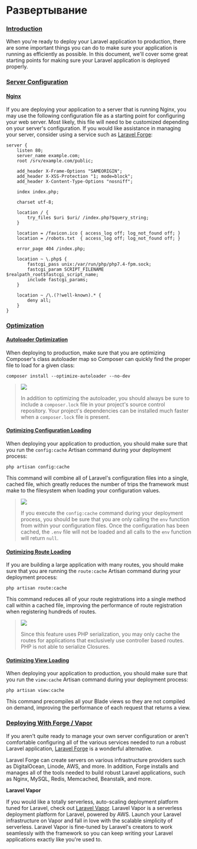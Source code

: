 # Развертывание

### [Introduction](https://laravel.com/docs/7.x/deployment#introduction) <a id="introduction"></a>

When you're ready to deploy your Laravel application to production, there are some important things you can do to make sure your application is running as efficiently as possible. In this document, we'll cover some great starting points for making sure your Laravel application is deployed properly.

### [Server Configuration](https://laravel.com/docs/7.x/deployment#server-configuration) <a id="server-configuration"></a>

#### [Nginx](https://laravel.com/docs/7.x/deployment#nginx) <a id="nginx"></a>

If you are deploying your application to a server that is running Nginx, you may use the following configuration file as a starting point for configuring your web server. Most likely, this file will need to be customized depending on your server's configuration. If you would like assistance in managing your server, consider using a service such as [Laravel Forge](https://forge.laravel.com/):

```text
server {
    listen 80;
    server_name example.com;
    root /srv/example.com/public;

    add_header X-Frame-Options "SAMEORIGIN";
    add_header X-XSS-Protection "1; mode=block";
    add_header X-Content-Type-Options "nosniff";

    index index.php;

    charset utf-8;

    location / {
        try_files $uri $uri/ /index.php?$query_string;
    }

    location = /favicon.ico { access_log off; log_not_found off; }
    location = /robots.txt  { access_log off; log_not_found off; }

    error_page 404 /index.php;

    location ~ \.php$ {
        fastcgi_pass unix:/var/run/php/php7.4-fpm.sock;
        fastcgi_param SCRIPT_FILENAME $realpath_root$fastcgi_script_name;
        include fastcgi_params;
    }

    location ~ /\.(?!well-known).* {
        deny all;
    }
}
```

### [Optimization](https://laravel.com/docs/7.x/deployment#optimization) <a id="optimization"></a>

#### [Autoloader Optimization](https://laravel.com/docs/7.x/deployment#autoloader-optimization) <a id="autoloader-optimization"></a>

When deploying to production, make sure that you are optimizing Composer's class autoloader map so Composer can quickly find the proper file to load for a given class:

```text
composer install --optimize-autoloader --no-dev
```

> ![](https://laravel.com/img/callouts/lightbulb.min.svg)
>
> In addition to optimizing the autoloader, you should always be sure to include a `composer.lock` file in your project's source control repository. Your project's dependencies can be installed much faster when a `composer.lock` file is present.

#### [Optimizing Configuration Loading](https://laravel.com/docs/7.x/deployment#optimizing-configuration-loading) <a id="optimizing-configuration-loading"></a>

When deploying your application to production, you should make sure that you run the `config:cache` Artisan command during your deployment process:

```text
php artisan config:cache
```

This command will combine all of Laravel's configuration files into a single, cached file, which greatly reduces the number of trips the framework must make to the filesystem when loading your configuration values.

> ![](https://laravel.com/img/callouts/exclamation.min.svg)
>
> If you execute the `config:cache` command during your deployment process, you should be sure that you are only calling the `env` function from within your configuration files. Once the configuration has been cached, the `.env` file will not be loaded and all calls to the `env` function will return `null`.

#### [Optimizing Route Loading](https://laravel.com/docs/7.x/deployment#optimizing-route-loading) <a id="optimizing-route-loading"></a>

If you are building a large application with many routes, you should make sure that you are running the `route:cache` Artisan command during your deployment process:

```text
php artisan route:cache
```

This command reduces all of your route registrations into a single method call within a cached file, improving the performance of route registration when registering hundreds of routes.

> ![](https://laravel.com/img/callouts/exclamation.min.svg)
>
> Since this feature uses PHP serialization, you may only cache the routes for applications that exclusively use controller based routes. PHP is not able to serialize Closures.

#### [Optimizing View Loading](https://laravel.com/docs/7.x/deployment#optimizing-view-loading) <a id="optimizing-view-loading"></a>

When deploying your application to production, you should make sure that you run the `view:cache` Artisan command during your deployment process:

```text
php artisan view:cache
```

This command precompiles all your Blade views so they are not compiled on demand, improving the performance of each request that returns a view.

### [Deploying With Forge / Vapor](https://laravel.com/docs/7.x/deployment#deploying-with-forge-or-vapor) <a id="deploying-with-forge-or-vapor"></a>

If you aren't quite ready to manage your own server configuration or aren't comfortable configuring all of the various services needed to run a robust Laravel application, [Laravel Forge](https://forge.laravel.com/) is a wonderful alternative.

Laravel Forge can create servers on various infrastructure providers such as DigitalOcean, Linode, AWS, and more. In addition, Forge installs and manages all of the tools needed to build robust Laravel applications, such as Nginx, MySQL, Redis, Memcached, Beanstalk, and more.

**Laravel Vapor**

If you would like a totally serverless, auto-scaling deployment platform tuned for Laravel, check out [Laravel Vapor](https://vapor.laravel.com/). Laravel Vapor is a serverless deployment platform for Laravel, powered by AWS. Launch your Laravel infrastructure on Vapor and fall in love with the scalable simplicity of serverless. Laravel Vapor is fine-tuned by Laravel's creators to work seamlessly with the framework so you can keep writing your Laravel applications exactly like you're used to.


